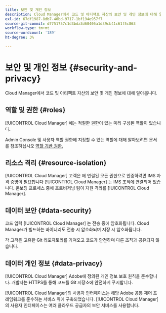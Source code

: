 ```yaml
---
title: 보안 및 개인 정보
description: Cloud Manager에서 코드 및 아티팩트 자산의 보안 및 개인 정보에 대해 알아봅니다.
exl-id: 67df1987-8db7-40bd-9717-1bf194e957f7
source-git-commit: d7751757c1d3bda3d60406a1d39cb41c61f5c863
workflow-type: tm+mt
source-wordcount: '189'
ht-degree: 3%

---
```



# 보안 및 개인 정보 {#security-and-privacy}

Cloud Manager에서 코드 및 아티팩트 자산의 보안 및 개인 정보에 대해 알아봅니다.

## 역할 및 권한 {#roles}

[!UICONTROL Cloud Manager] 에는 적절한 권한이 있는 미리 구성된 역할이 있습니다.

Admin Console 및 사용자 역할 권한에 지정할 수 있는 역할에 대해 알아보려면 문서를 참조하십시오 [역할 기반 권한.](/help/requirements/role-based-permissions.md)

## 리소스 격리 {#resource-isolation}

[!UICONTROL Cloud Manager] 고객은 에 연결된 모든 권한으로 인증하려면 IMS 자격 증명이 필요합니다 [!UICONTROL Cloud Manager] 는 IMS 조직에 연결되어 있습니다. 온보딩 프로세스 중에 프로비저닝 팀이 자원 격리를 [!UICONTROL Cloud Manager].

## 데이터 보안 {#data-security}

코드 입력 [!UICONTROL Cloud Manager] 는 전송 중에 암호화됩니다. Cloud Manager가 빌드하는 바이너리도 전송 시 암호화되며 저장 시 암호화됩니다.

각 고객은 고유한 Git 리포지토리를 가져오고 코드가 안전하며 다른 조직과 공유되지 않습니다.

## 데이터 개인 정보 {#data-privacy}

[!UICONTROL Cloud Manager] Adobe에 정의된 개인 정보 보호 원칙을 준수합니다. 개발자는 HTTPS를 통해 코드를 Git 저장소에 안전하게 푸시합니다.

[!UICONTROL Cloud Manager]의 사용자 인터페이스는 해당 Adobe 공통 제어 프레임워크를 준수하는 서비스 위에 구축되었습니다. [!UICONTROL Cloud Manager]의 사용자 인터페이스는 여러 클라우드 공급자의 보안 서비스를 사용합니다.
